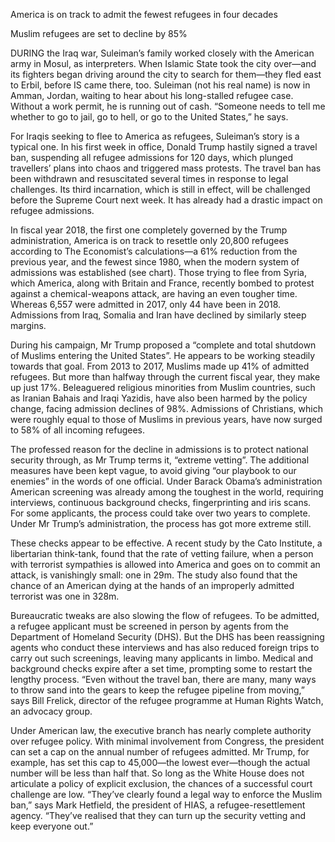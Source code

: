 America is on track to admit the fewest refugees in four decades

Muslim refugees are set to decline by 85%

DURING the Iraq war, Suleiman’s family worked closely with the American army in Mosul, as interpreters. When Islamic State took the city over—and its fighters began driving around the city to search for them—they fled east to Erbil, before IS came there, too. Suleiman (not his real name) is now in Amman, Jordan, waiting to hear about his long-stalled refugee case. Without a work permit, he is running out of cash. “Someone needs to tell me whether to go to jail, go to hell, or go to the United States,” he says.

For Iraqis seeking to flee to America as refugees, Suleiman’s story is a typical one. In his first week in office, Donald Trump hastily signed a travel ban, suspending all refugee admissions for 120 days, which plunged travellers’ plans into chaos and triggered mass protests. The travel ban has been withdrawn and resuscitated several times in response to legal challenges. Its third incarnation, which is still in effect, will be challenged before the Supreme Court next week. It has already had a drastic impact on refugee admissions.

In fiscal year 2018, the first one completely governed by the Trump administration, America is on track to resettle only 20,800 refugees according to The Economist’s calculations—a 61% reduction from the previous year, and the fewest since 1980, when the modern system of admissions was established (see chart). Those trying to flee from Syria, which America, along with Britain and France, recently bombed to protest against a chemical-weapons attack, are having an even tougher time. Whereas 6,557 were admitted in 2017, only 44 have been in 2018. Admissions from Iraq, Somalia and Iran have declined by similarly steep margins.

During his campaign, Mr Trump proposed a “complete and total shutdown of Muslims entering the United States”. He appears to be working steadily towards that goal. From 2013 to 2017, Muslims made up 41% of admitted refugees. But more than halfway through the current fiscal year, they make up just 17%. Beleaguered religious minorities from Muslim countries, such as Iranian Bahais and Iraqi Yazidis, have also been harmed by the policy change, facing admission declines of 98%. Admissions of Christians, which were roughly equal to those of Muslims in previous years, have now surged to 58% of all incoming refugees.

The professed reason for the decline in admissions is to protect national security through, as Mr Trump terms it, “extreme vetting”. The additional measures have been kept vague, to avoid giving “our playbook to our enemies” in the words of one official. Under Barack Obama’s administration American screening was already among the toughest in the world, requiring interviews, continuous background checks, fingerprinting and iris scans. For some applicants, the process could take over two years to complete. Under Mr Trump’s administration, the process has got more extreme still.

These checks appear to be effective. A recent study by the Cato Institute, a libertarian think-tank, found that the rate of vetting failure, when a person with terrorist sympathies is allowed into America and goes on to commit an attack, is vanishingly small: one in 29m. The study also found that the chance of an American dying at the hands of an improperly admitted terrorist was one in 328m.

Bureaucratic tweaks are also slowing the flow of refugees. To be admitted, a refugee applicant must be screened in person by agents from the Department of Homeland Security (DHS). But the DHS has been reassigning agents who conduct these interviews and has also reduced foreign trips to carry out such screenings, leaving many applicants in limbo. Medical and background checks expire after a set time, prompting some to restart the lengthy process. “Even without the travel ban, there are many, many ways to throw sand into the gears to keep the refugee pipeline from moving,” says Bill Frelick, director of the refugee programme at Human Rights Watch, an advocacy group.

Under American law, the executive branch has nearly complete authority over refugee policy. With minimal involvement from Congress, the president can set a cap on the annual number of refugees admitted. Mr Trump, for example, has set this cap to 45,000—the lowest ever—though the actual number will be less than half that. So long as the White House does not articulate a policy of explicit exclusion, the chances of a successful court challenge are low. “They’ve clearly found a legal way to enforce the Muslim ban,” says Mark Hetfield, the president of HIAS, a refugee-resettlement agency. “They’ve realised that they can turn up the security vetting and keep everyone out.”
